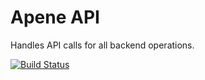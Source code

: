 # Apene API
Handles API calls for all backend operations.

[![Build Status](https://circleci.com/gh/jaymomnang/apene_api/tree/master)](https://circleci.com/gh/jaymomnang/apene_api)
